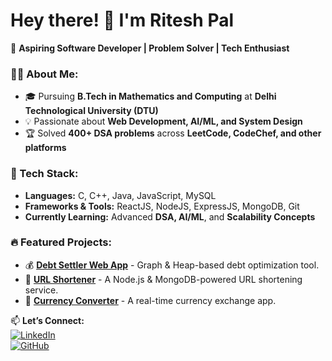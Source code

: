 <!---
- 👋 Hi, I’m @riteshpalk9
- 👀 I’m interested in ...
- 🌱 I’m currently learning ...
- 💞️ I’m looking to collaborate on ...
- 📫 How to reach me ...
- 😄 Pronouns: ...
- ⚡ Fun fact: ...

riteshpalk9/riteshpalk9 is a ✨ special ✨ repository because its `README.md` (this file) appears on your GitHub profile.
You can click the Preview link to take a look at your changes.
--->
# Hey there! 👋 I'm Ritesh Pal  

🚀 **Aspiring Software Developer | Problem Solver | Tech Enthusiast**  

### 🧑‍💻 About Me:
- 🎓 Pursuing **B.Tech in Mathematics and Computing** at **Delhi Technological University (DTU)**
- 💡 Passionate about **Web Development, AI/ML, and System Design**
- 🏆 Solved **400+ DSA problems** across **LeetCode, CodeChef, and other platforms**   

### 🔧 Tech Stack:
- **Languages:** C, C++, Java, JavaScript, MySQL  
- **Frameworks & Tools:** ReactJS, NodeJS, ExpressJS, MongoDB, Git  
- **Currently Learning:** Advanced **DSA, AI/ML**, and **Scalability Concepts**  

### 🔥 Featured Projects:
- 💰 **[Debt Settler Web App](https://github.com/riteshpalk9/DebtSettlerWebApp)** - Graph & Heap-based debt optimization tool.  
- 🔗 **[URL Shortener](https://github.com/riteshpalk9/URL_Shortener)** - A Node.js & MongoDB-powered URL shortening service.  
- 🔄 **[Currency Converter](https://github.com/riteshpalk9/Currency_Converter)** - A real-time currency exchange app.  

📫 **Let’s Connect:**  
[![LinkedIn](https://img.shields.io/badge/LinkedIn-RiteshPal-blue?logo=linkedin)](https://www.linkedin.com/in/ritesh-pal-8b7082225/)  
[![GitHub](https://img.shields.io/badge/GitHub-riteshpalk9-black?logo=github)](https://github.com/riteshpalk9)  
